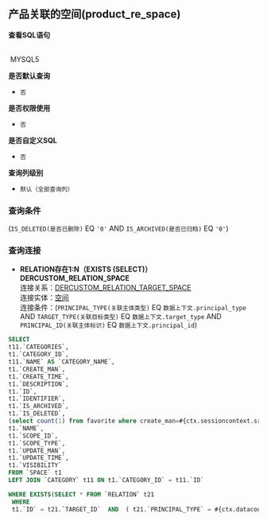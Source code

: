 ## 产品关联的空间(product_re_space) <!-- {docsify-ignore-all} -->



<p class="panel-title"><b>查看SQL语句</b></p>
<br>

<el-row>
&nbsp;<el-tag @click="MYSQL5 = true">MYSQL5</el-tag>
</el-row>

<br>
<p class="panel-title"><b>是否默认查询</b></p>

* `否`

<p class="panel-title"><b>是否权限使用</b></p>

* `否`

<p class="panel-title"><b>是否自定义SQL</b></p>

* `否`

<p class="panel-title"><b>查询列级别</b></p>

* `默认（全部查询列）`



### 查询条件

(`IS_DELETED(是否已删除)` EQ `'0'` AND `IS_ARCHIVED(是否已归档)` EQ `'0'`)



### 查询连接
* **RELATION存在1:N（EXISTS (SELECT)）DERCUSTOM_RELATION_SPACE**<br>
连接关系：[DERCUSTOM_RELATION_TARGET_SPACE](der/DERCUSTOM_RELATION_TARGET_SPACE)<br>
连接实体：[空间](module/Wiki/space)<br>
连接条件：(`PRINCIPAL_TYPE(关联主体类型)` EQ `数据上下文.principal_type` AND `TARGET_TYPE(关联目标类型)` EQ `数据上下文.target_type` AND `PRINCIPAL_ID(关联主体标识)` EQ `数据上下文.principal_id`)<br>




<el-dialog v-model="MYSQL5" title="MYSQL5">

```sql
SELECT
t11.`CATEGORIES`,
t1.`CATEGORY_ID`,
t11.`NAME` AS `CATEGORY_NAME`,
t1.`CREATE_MAN`,
t1.`CREATE_TIME`,
t1.`DESCRIPTION`,
t1.`ID`,
t1.`IDENTIFIER`,
t1.`IS_ARCHIVED`,
t1.`IS_DELETED`,
(select count(1) from favorite where create_man=#{ctx.sessioncontext.srfpersonid} and OWNER_ID=t1.`ID` ) AS `IS_FAVORITE`,
t1.`NAME`,
t1.`SCOPE_ID`,
t1.`SCOPE_TYPE`,
t1.`UPDATE_MAN`,
t1.`UPDATE_TIME`,
t1.`VISIBILITY`
FROM `SPACE` t1 
LEFT JOIN `CATEGORY` t11 ON t1.`CATEGORY_ID` = t11.`ID` 

WHERE EXISTS(SELECT * FROM `RELATION` t21 
 WHERE 
 t1.`ID` = t21.`TARGET_ID`  AND  ( t21.`PRINCIPAL_TYPE` = #{ctx.datacontext.principal_type}  AND  t21.`TARGET_TYPE` = #{ctx.datacontext.target_type}  AND  <choose><when test="ctx.datacontext.principal_id !=null ">  t21.`PRINCIPAL_ID` = #{ctx.datacontext.principal_id}  </when><otherwise>1=1</otherwise></choose> ) ) AND ( t1.`IS_DELETED` = 0  AND  t1.`IS_ARCHIVED` = 0 )
```

</el-dialog>

<script>
 const { createApp } = Vue
  createApp({
    data() {
      return {
                MYSQL5 : false
        
      }
    },
    methods: {
    }
  }).use(ElementPlus).mount('#app')
</script>